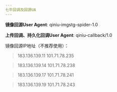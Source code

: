 ```yaml
---
七牛回调及回源UA
---
```


**镜像回源User Agent**: qiniu-imgstg-spider-1.0

**上传回调、持久化回调User Agent**: qiniu-callback/1.0

镜像回源IP地址（不推荐使用）：

> 183.136.139.11  101.71.78.235

> 183.136.139.14  101.71.78.238

> 183.136.139.17  101.71.78.241

> 183.136.139.19  101.71.78.243